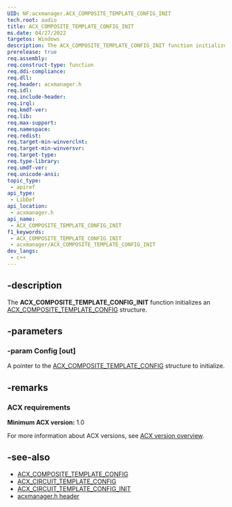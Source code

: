 ```yaml
---
UID: NF:acxmanager.ACX_COMPOSITE_TEMPLATE_CONFIG_INIT
tech.root: audio
title: ACX_COMPOSITE_TEMPLATE_CONFIG_INIT
ms.date: 04/27/2022
targetos: Windows
description: The ACX_COMPOSITE_TEMPLATE_CONFIG_INIT function initializes an ACX_COMPOSITE_TEMPLATE_CONFIG structure.
prerelease: true
req.assembly: 
req.construct-type: function
req.ddi-compliance: 
req.dll: 
req.header: acxmanager.h
req.idl: 
req.include-header: 
req.irql: 
req.kmdf-ver: 
req.lib: 
req.max-support: 
req.namespace: 
req.redist: 
req.target-min-winverclnt: 
req.target-min-winversvr: 
req.target-type: 
req.type-library: 
req.umdf-ver: 
req.unicode-ansi: 
topic_type:
 - apiref
api_type:
 - LibDef
api_location:
 - acxmanager.h
api_name:
 - ACX_COMPOSITE_TEMPLATE_CONFIG_INIT
f1_keywords:
 - ACX_COMPOSITE_TEMPLATE_CONFIG_INIT
 - acxmanager/ACX_COMPOSITE_TEMPLATE_CONFIG_INIT
dev_langs:
 - c++
---
```


## -description

The **ACX_COMPOSITE_TEMPLATE_CONFIG_INIT** function initializes an [ACX_COMPOSITE_TEMPLATE_CONFIG](ns-acxmanager-acx_composite_template_config.md) structure.

## -parameters

### -param Config [out]

A pointer to the [ACX_COMPOSITE_TEMPLATE_CONFIG](ns-acxmanager-acx_composite_template_config.md) structure to initialize.

## -remarks

### ACX requirements

**Minimum ACX version:** 1.0

For more information about ACX versions, see [ACX version overview](/windows-hardware/drivers/audio/acx-version-overview).

## -see-also

- [ACX_COMPOSITE_TEMPLATE_CONFIG](ns-acxmanager-acx_composite_template_config.md)
- [ACX_CIRCUIT_TEMPLATE_CONFIG](ns-acxmanager-acx_circuit_template_config.md)
- [ACX_CIRCUIT_TEMPLATE_CONFIG_INIT](nf-acxmanager-acx_circuit_template_config_init.md)
- [acxmanager.h header](index.md)

